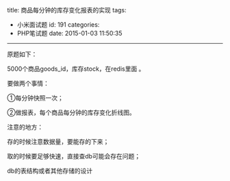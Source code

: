 title: 商品每分钟的库存变化报表的实现
tags:
  - 小米面试题
id: 191
categories:
  - PHP笔试题
date: 2015-01-03 11:50:35
---

原题如下：

5000个商品goods_id，库存stock，在redis里面 。

要做两个事情：

①每分钟快照一次；

②做报表，每个商品每分钟的库存变化折线图。

注意的地方：

存的时候注意数据量，要能存的下来；

取的时候要足够快速，直接查db可能会存在问题；

db的表结构或者其他存储的设计

&nbsp;

&nbsp;